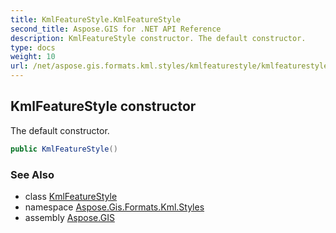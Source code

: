 ```yaml
---
title: KmlFeatureStyle.KmlFeatureStyle
second_title: Aspose.GIS for .NET API Reference
description: KmlFeatureStyle constructor. The default constructor.
type: docs
weight: 10
url: /net/aspose.gis.formats.kml.styles/kmlfeaturestyle/kmlfeaturestyle/
---
```

## KmlFeatureStyle constructor

The default constructor.

```csharp
public KmlFeatureStyle()
```

### See Also

* class [KmlFeatureStyle](../)
* namespace [Aspose.Gis.Formats.Kml.Styles](../../kmlfeaturestyle/)
* assembly [Aspose.GIS](../../../)


